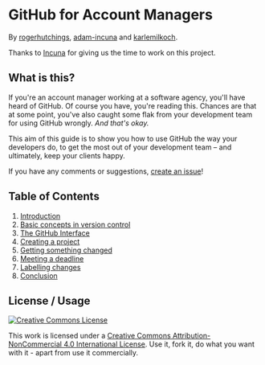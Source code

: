 # GitHub for Account Managers

By [rogerhutchings](https://github.com/rogerhutchings), [adam-incuna](https://github.com/adam-incuna) and [karlemilkoch](https://github.com/karlemilkoch
).

Thanks to [Incuna](https://github.com/incuna) for giving us the time to work on this project.

## What is this?

If you're an account manager working at a software agency, you'll have heard of GitHub. Of course you have, you're reading this. Chances are that at some point, you've also caught some flak from your development team for using GitHub wrongly. _And that's okay._

This aim of this guide is to show you how to use GitHub the way your developers do, to get the most out of your development team &ndash; and ultimately, keep your clients happy.

If you have any comments or suggestions, [create an issue](https://github.com/rogerhutchings/github-for-account-managers/issues)!

## Table of Contents

1. [Introduction](s1_introduction.md)
2. [Basic concepts in version control](s2_version_control.md)
3. [The GitHub Interface](s3_interface.md)
4. [Creating a project](s4_creating_projects.md)
5. [Getting something changed](s5_getting_changes.md)
6. [Meeting a deadline](s6_meeting_deadlines.md)
7. [Labelling changes](s7_labelling_issues.md)
8. [Conclusion](s8_conclusion.md)

## License / Usage

<a rel="license" href="http://creativecommons.org/licenses/by-nc/4.0/"><img alt="Creative Commons License" style="border-width:0" src="http://i.creativecommons.org/l/by-nc/4.0/88x31.png" /></a>

This work is licensed under a <a rel="license" href="http://creativecommons.org/licenses/by-nc/4.0/">Creative Commons Attribution-NonCommercial 4.0 International License</a>. Use it, fork it, do what you want with it - apart from use it commercially.
